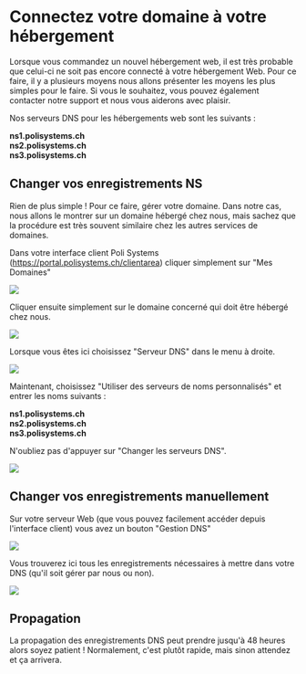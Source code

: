 # Connectez votre domaine à votre hébergement

Lorsque vous commandez un nouvel hébergement web, il est très probable que celui-ci ne soit pas encore connecté à votre hébergement Web.
Pour ce faire, il y a plusieurs moyens nous allons présenter les moyens les plus simples pour le faire.
Si vous le souhaitez, vous pouvez également contacter notre support et nous vous aiderons avec plaisir.

Nos serveurs DNS pour les hébergements web sont les suivants :

**ns1.polisystems.ch**  
**ns2.polisystems.ch**  
**ns3.polisystems.ch**  

## Changer vos enregistrements NS

Rien de plus simple !
Pour ce faire, gérer votre domaine.
Dans notre cas, nous allons le montrer sur un domaine hébergé chez nous, mais sachez que la procédure est très souvent similaire chez les autres services de domaines.

Dans votre interface client Poli Systems (https://portal.polisystems.ch/clientarea) cliquer simplement sur "Mes Domaines"

![](https://i.imgur.com/v2hOIeC.png)

Cliquer ensuite simplement sur le domaine concerné qui doit être hébergé chez nous.

![](https://i.imgur.com/mWPBtpi.png)

Lorsque vous êtes ici choisissez "Serveur DNS" dans le menu à droite.

![](https://i.imgur.com/vEbIrn3.png)

Maintenant, choisissez "Utiliser des serveurs de noms personnalisés" et entrer les noms suivants :

**ns1.polisystems.ch**  
**ns2.polisystems.ch**  
**ns3.polisystems.ch**  

N'oubliez pas d'appuyer sur "Changer les serveurs DNS".

![](https://i.imgur.com/qxOOwJ0.png)

## Changer vos enregistrements manuellement

Sur votre serveur Web (que vous pouvez facilement accéder depuis l'interface client) vous avez un bouton "Gestion DNS"

![](https://i.imgur.com/IfwI0Fr.png)

Vous trouverez ici tous les enregistrements nécessaires à mettre dans votre DNS (qu'il soit gérer par nous ou non).

![](https://i.imgur.com/FITpiOj.png)


## Propagation

La propagation des enregistrements DNS peut prendre jusqu'à 48 heures alors soyez patient ! Normalement, c'est plutôt rapide, mais sinon attendez et ça arrivera.
